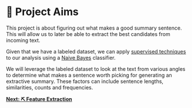 # 🎯 Project Aims

This project is about figuring out what  makes a good summary sentence. This will allow us to later be able to extract the best candidates from incoming text.

Given that we have a labeled dataset, we can apply [supervised techniques](https://www.aclweb.org/anthology/C08-1124/) to our analysis using a [Naive Bayes](https://www.wikiwand.com/en/Naive_Bayes_classifier) classifier.

We will leverage the labeled dataset to look at the text from various angles to determine what makes a sentence worth picking for generating an extractive summary. These factors can include sentence lengths, similarities, counts and frequencies.

[**Next: ⛏ Feature Extraction**](04-feature-extraction.md)